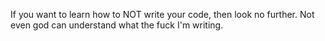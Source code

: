 If you want to learn how to NOT write your code, then look no further. Not even god can understand what the fuck I'm writing.
